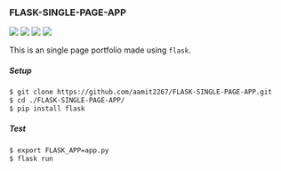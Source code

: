 ### FLASK-SINGLE-PAGE-APP

<img src="https://img.shields.io/badge/Python-30%25-purple.svg">  <img src="https://img.shields.io/badge/JavaScript-25%25-green.svg">  <img src="https://img.shields.io/badge/CSS-30%25-blue.svg">  <img src="https://img.shields.io/badge/HTML-15%25-red.svg">

This is an single page portfolio made using `flask`.

##### Setup

```sh
$ git clone https://github.com/aamit2267/FLASK-SINGLE-PAGE-APP.git
$ cd ./FLASK-SINGLE-PAGE-APP/
$ pip install flask
```

##### Test

```sh
$ export FLASK_APP=app.py
$ flask run
```
